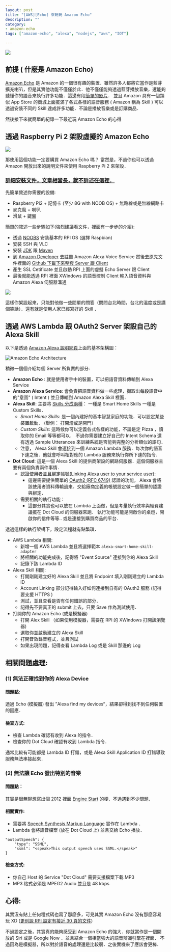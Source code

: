 ```yaml
---
layout: post
title: "[AWS][Echo] 來玩玩 Amazon Echo"
description: ""
category:
- amazon-echo 
tags: ["amazon-echo", "alexa", "nodejs", "aws", "IOT"]

---
```


![](https://images-na.ssl-images-amazon.com/images/G/01/kindle/dp/2016/D/feature-hero.jpg)

## 前提 ( 什麼是 Amazon Echo)

[Amazon Echo](http://www.amazon.com/Amazon-Echo-Bluetooth-Speaker-with-WiFi-Alexa/dp/B00X4WHP5E) 是 Amazon 的一個很有趣的裝置．雖然許多人都將它當作是藍芽擴充喇叭，但是其實他功能不僅僅於此．他不僅僅能夠透過藍芽播放音樂，還能夠聽懂你的語音來執行許多功能．這邊有段[簡單的影片](https://www.youtube.com/watch?v=KkOCeAtKHIc)． 並且 Amazon 具有一個類似 App Store 的商城上面擺滿了各式各樣的語音服務 ( Amazon 稱為 Skill ) 可以透過安裝不同的 Skill 達成許多功能．不論是播放音樂或是訂購商品．



然後接下來就簡單的紀錄一下最近玩 Amazon Echo 的心得

## 透過 Raspberry Pi 2 架設虛擬的 Amazon Echo

![](https://github.com/amzn/alexa-avs-raspberry-pi/raw/master/assets/rpi-5.jpg)

那使用這個功能一定要購買 Amazon Echo 嗎？  當然是，不過你也可以透過 Amazon 開放出來的說明文件來使用 Raspberry Pi 2 來架設．

### [詳細安裝文件，文章相當長，就不詳述在這裡．](https://github.com/amzn/alexa-avs-raspberry-pi)

先簡單敘述你需要的設備:

- Raspberry Pi2 + 記憶卡 (至少 8G with NOOB OS) +  無路線或是無線網路卡
- 麥克風 + 喇叭
- 滑鼠 + 鍵盤

簡單的敘述一些步驟如下(強烈建議看文件，裡面有一步步的介紹):

-  透過 [NOOBS](https://www.raspberrypi.org/help/noobs-setup/) 安裝基本的 RPI OS (選擇 Raspbian)
-  安裝 SSH 與 VLC
-  安裝 [JDK](http://www.oracle.com/technetwork/java/javase/downloads/jdk8-downloads-2133151.html)  跟 [Maven](https://maven.apache.org/download.cgi)
-  到 [Amazon Developer](https://developer.amazon.com/login.html) 去註冊 Amazon Alexa Voice Service 然後去原先文件裡面的 [Github 下載下來整套 Server 跟 Client](https://github.com/amzn/alexa-avs-raspberry-pi)
-  產生 SSL Cetificate 並且啟動 RPI 上面的虛擬 Echo Server 跟 Client
-  最後就能透過 RPI 裡面 XWindows 的語音控制 Client 輸入語音資料與 Amazon Alexa 伺服器溝通

![](https://raw.githubusercontent.com/amzn/alexa-avs-raspberry-pi/master/assets/avs-start-listening.png)


這樣你架設起來，只能對他做一些間單的問答（問問台北時間，台北的溫度或是講個笑話）．還有就是使用人家已經寫好的 Skill ． 

## 透過 AWS Lambda 跟 OAuth2 Server 架設自己的 Alexa Skill 

以下是透過 [Amazon Alexa 說明網頁](https://developer.amazon.com/public/solutions/alexa/alexa-skills-kit/overviews/understanding-the-smart-home-skill-api)上面的基本架構圖：

![Amazon Echo Architecture](https://developer.amazon.com/public/binaries/content/gallery/developerportalpublic/alexa_smart_home_ecosystem.png)

稍微一個個介紹每個 Server 所負責的部分:

- **Amazon Echo** : 就是使用者手中的裝置，可以把語音資料傳輸到 Alexa Service
-  **Amazon Alexa Service**: 會負責把語音資料做一些處理，擷取出每段語音中的"意圖" ( Intent ) 並且傳輸到 Amazon Alexa Skill 裡面．
-  **Alexa Skill**: 主要將 [Skills 分成兩種](https://developer.amazon.com/public/solutions/alexa/alexa-skills-kit/docs/understanding-the-different-types-of-skills)： 一種是 Smart Home Skills 一種是 Custom Skills．
	-  *Smart Home Skills*: 是一個內建好的基本智慧家庭的功能．可以設定某些裝置啟動． (舉例： 打開燈或是開門） 
	-  *Custom Skills*: 這時候你可以定義各式各樣的功能，不論是定 Pizza ，讀取你的 Email  等等都可以． 不過你需要建立好自己的 Intent Schema 還有透過 Sample Utterances 來訓練系統是否能夠完整的分析類似的語句．
	-  注意， Alexa Skill 會連接到一個 Amazon Lambda 服務．每次你的語音下達之後．他就會呼叫相對應的 Lambda 服務來執行你所下達的指令．
-  **Dot Cloud**: 這是一個 Alexa Skill 的提供商架設的網路伺服器．這個伺服器主要有兩個負責兩件事情．
	-  [認證使用者並且綁定帳號(Linking Alexa user to your service user)](https://developer.amazon.com/public/solutions/alexa/alexa-skills-kit/docs/linking-an-alexa-user-with-a-user-in-your-system):
		-   這邊需要提供簡單的 [OAuth2 (RFC 6749)](https://tools.ietf.org/html/rfc6749) 認證的功能， Alexa 會將該使用者資料傳輸過來．交給廠商定義的帳號設定做一個簡單的認證與綁定． 
	-   需要相關的執行功能：
		-   這部分其實也可以放在 Lambda 上面做，但是考量執行效率與經費建議擺在 Dot Cloud 的伺服器來跑． 執行功能可能是開啟你的桌燈，開啟你的信件等等.. 或是連接到購買商品的平台．
	
	
透過這樣的執行架構下，設定流程就有點繁瑣．

- AWS Lambda 相關:
	- 新增一個 AWS Lambda 並且將選擇範本 `alexa-smart-home-skill-adapter`
	- 將相關的功能完成後，記得將 "Event Source" 連接到你的 Alexa Skill 
	- 記錄下該 Lambda ID
- Alexa Skill 相關:
	- 打開剛剛建立好的 Alexa Skill 並且將 Endpoint 填入剛剛建立的 Lambda ID
	- Account Linking 部分記得輸入好如何連接到自有的 OAuth2 服務 (記得要支援 HTTPS )
	- 測試，並且查看是否有任何錯誤的部分．
	- 記得先不要真正的 submit 上去，只要 Save 作為測試使用．
- 打開你的 Amazon Echo (或是模擬器)
	- 打開 Alex Skill （如果使用模擬器，需要在 RPI 的 XWindows 打開該瀏覽器)
	- 選取你並啟動建立的 Alexa Skill
	- 打開音效錄音程式，並且測試
	- 如果出現問題，記得查看 Lambda Log 或是 Skill 那邊的 Log

## 相關問題處理:

### (1) 無法正確找到你的 Alexa Device

#### 問題點:

透過 Echo (模擬器) 發出  ”Alexa find my devices“，結果卻得到找不到任何裝置的回應．

#### 檢查方式:

- 檢查 Lambda 確認有收到 Alexa 的指令．
- 檢查你的 Dot Cloud 確認有收到 Lambda 指令．

通常比較有可能都是 Lambda ID 打錯，或是 Alexa Skill Application ID 打錯導致服務無法串接起來．

### (2) 無法讓 Echo 發出特別的音樂

#### 問題點：

其實是很無聊想寫出個 2012 裡面 [Engine Start](https://www.youtube.com/watch?v=MenWsUwCO1s) 的梗．不過遇到不少問題．

#### 相關實作:

- 需要將 [Speech Synthesis Markup Language](https://developer.amazon.com/public/solutions/alexa/alexa-skills-kit/docs/speech-synthesis-markup-language-ssml-reference)  實作在 Lambda ．
- Lambda 會將語音檔案 (放在 Dot Cloud 上) 並且交給 Echo 播放．

```
"outputSpeech": {
    "type": "SSML",
    "ssml": "<speak>This output speech uses SSML.</speak>"
}
```

#### 檢查方式:

- 你自己 Host 的 Service "Dot Cloud" 需要支援檔案下載 MP3
- MP3 格式必須是 MPEG2 Audio 並且是 48 kbps 


## 心得:

其實沒有貼上任何程式碼也寫了那麼多，可見其實 Amazon Echo 沒有那麼容易玩 XD ([更別說 RPI 設定有接近 30 頁的文件](https://github.com/amzn/alexa-avs-raspberry-pi))

不過設定之後，其實真的能夠感受到 Amazon Echo 的強大．你就當作是一個開放的 Siri  或是 Google Now ．並且結合一個相當強大的語音辨識引擎在裡面． 不過因為是模擬器，所以對於語音的處理還是比較弱．之後實機來了應該會更棒．
	

	
	